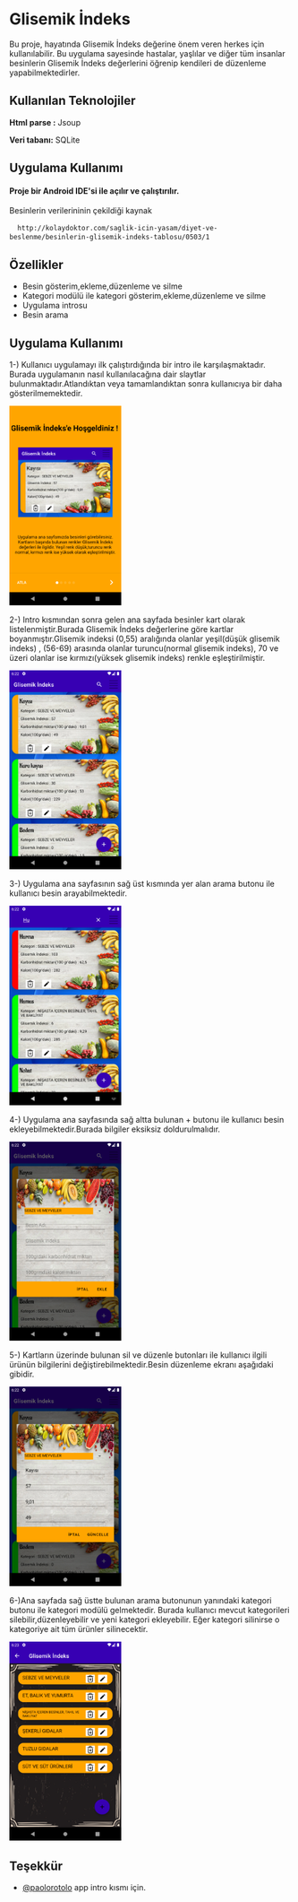 
# Glisemik İndeks 

Bu proje, hayatında Glisemik İndeks değerine önem veren herkes için kullanılabilir.
Bu uygulama sayesinde hastalar, yaşlılar ve diğer tüm insanlar besinlerin Glisemik İndeks değerlerini öğrenip kendileri de düzenleme yapabilmektedirler.

## Kullanılan Teknolojiler

**Html parse :** Jsoup

**Veri tabanı:** SQLite

  
## Uygulama Kullanımı

#### Proje bir Android IDE'si ile açılır ve çalıştırılır.

Besinlerin verilerininin çekildiği kaynak 

```http
  http://kolaydoktor.com/saglik-icin-yasam/diyet-ve-beslenme/besinlerin-glisemik-indeks-tablosu/0503/1
```




  
## Özellikler

- Besin gösterim,ekleme,düzenleme ve silme
- Kategori modülü ile kategori gösterim,ekleme,düzenleme ve silme
- Uygulama introsu
- Besin arama 

  
## Uygulama Kullanımı

1-) Kullanıcı uygulamayı ilk çalıştırdığında bir intro ile karşılaşmaktadır.
Burada uygulamanın nasıl kullanılacağına dair slaytlar bulunmaktadır.Atlandıktan veya tamamlandıktan sonra kullanıcıya bir daha gösterilmemektedir.

<p> 
<a href="https://github.com/ahmetkarli/Android-GlisemikIndeks/blob/main/app_images/1.png" target="_blank">
<img src="https://github.com/ahmetkarli/Android-GlisemikIndeks/blob/main/app_images/1.png" width="200" style="max-width:100%;"></a>
</p>

2-) Intro kısmından sonra gelen ana sayfada besinler kart olarak listelenmiştir.Burada Glisemik İndeks değerlerine göre kartlar boyanmıştır.Glisemik indeksi (0,55) aralığında olanlar yeşil(düşük glisemik indeks) , (56-69) arasında olanlar turuncu(normal glisemik indeks), 70 ve üzeri olanlar ise kırmızı(yüksek glisemik indeks) renkle eşleştirilmiştir.
<p> 
<a href="https://github.com/ahmetkarli/Android-GlisemikIndeks/blob/main/app_images/2.png" target="_blank">
<img src="https://github.com/ahmetkarli/Android-GlisemikIndeks/blob/main/app_images/2.png" width="200" style="max-width:100%;"></a> 
</p>

3-) Uygulama ana sayfasının sağ üst kısmında yer alan arama butonu ile kullanıcı besin arayabilmektedir.
<p>
  
<a href="https://github.com/ahmetkarli/Android-GlisemikIndeks/blob/main/app_images/3.png" target="_blank">
<img src="https://github.com/ahmetkarli/Android-GlisemikIndeks/blob/main/app_images/3.png" width="200" style="max-width:100%;"></a>
  
</p>


4-) Uygulama ana sayfasında sağ altta bulunan + butonu ile kullanıcı besin ekleyebilmektedir.Burada bilgiler eksiksiz doldurulmalıdır.

<p>
  
<a href="https://github.com/ahmetkarli/Android-GlisemikIndeks/blob/main/app_images/4.png" target="_blank">
<img src="https://github.com/ahmetkarli/Android-GlisemikIndeks/blob/main/app_images/4.png" width="200" style="max-width:100%;"></a>
  
</p>

5-) Kartların üzerinde bulunan sil ve düzenle butonları ile kullanıcı ilgili ürünün bilgilerini değiştirebilmektedir.Besin düzenleme ekranı aşağıdaki gibidir.

<p>
  
<a href="https://github.com/ahmetkarli/Android-GlisemikIndeks/blob/main/app_images/5.png" target="_blank">
<img src="https://github.com/ahmetkarli/Android-GlisemikIndeks/blob/main/app_images/5.png" width="200" style="max-width:100%;"></a>
  
</p>

6-)Ana sayfada sağ üstte bulunan arama butonunun yanındaki kategori butonu ile kategori modülü gelmektedir.
Burada kullanıcı mevcut kategorileri silebilir,düzenleyebilir ve yeni kategori ekleyebilir.
Eğer kategori silinirse o kategoriye ait tüm ürünler silinecektir.

<p>
  
<a href="https://github.com/ahmetkarli/Android-GlisemikIndeks/blob/main/app_images/6.png" target="_blank">
<img src="https://github.com/ahmetkarli/Android-GlisemikIndeks/blob/main/app_images/6.png" width="200" style="max-width:100%;"></a>
  
</p>






  
##  Teşekkür

- [@paolorotolo](https://github.com/paolorotolo/AppIntro) app intro kısmı için.

  
